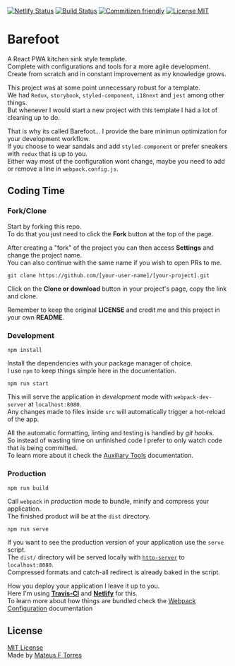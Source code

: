 [![Netlify Status](https://api.netlify.com/api/v1/badges/ba3f22ea-0790-413a-be14-7ccf8972d61f/deploy-status)](https://app.netlify.com/sites/barefoot/deploys)
[![Build Status](https://travis-ci.com/mateus-f-torres/barefoot.svg?branch=master)](https://travis-ci.com/mateus-f-torres/barefoot)
[![Commitizen friendly](https://img.shields.io/badge/commitizen-friendly-brightgreen.svg)](http://commitizen.github.io/cz-cli/)
[![License MIT](https://img.shields.io/github/license/mashape/apistatus.svg)](https://github.com/mateus-f-torres/barefoot/blob/master/LICENSE)

# Barefoot
A React PWA kitchen sink style template.  
Complete with configurations and tools for a more agile development.  
Create from scratch and in constant improvement as my knowledge grows.

This project was at some point unnecessary robust for a template.  
We had `Redux`, `storybook`, `styled-component`, `i18next` and `jest` among other things.  
But whenever I would start a new project with this template I had a lot of cleaning up to do.  

That is why its called Barefoot... I provide the bare minimun optimization for your development workflow.  
If you choose to wear sandals and add `styled-component` or prefer sneakers with `redux` that is up to you.  
Either way most of the configuration wont change, maybe you need to add or remove a line in `webpack.config.js`.  

## Coding Time
### Fork/Clone
Start by forking this repo.  
To do that you just need to click the **Fork** button at the top of the page.  

After creating a "fork" of the project you can then access **Settings** and change the project name.  
You can also continue with the same name if you wish to open PRs to me.

```
git clone https://github.com/[your-user-name]/[your-project].git
```
Click on the **Clone or download** button in your project's page, copy the link and clone.  

Remember to keep the original **LICENSE** and credit me and this project in your own **README**.  

### Development
```
npm install
```
Install the dependencies with your package manager of choice.  
I use `npm` to keep things simple here in the documentation.  

```
npm run start
```
This will serve the application in _development_ mode with `webpack-dev-server` at `localhost:8080`.  
Any changes made to files inside `src` will automatically trigger a hot-reload of the app.  

All the automatic formatting, linting and testing is handled by _git hooks_.  
So instead of wasting time on unfinished code I prefer to only watch code that is being committed.  
To learn more about it check the [Auxiliary Tools](https://github.com/mateus-f-torres/barefoot/blob/master/doc/tools.md) documentation.  

### Production
```
npm run build
```
Call `webpack` in _production_ mode to bundle, minify and compress your application.  
The finished product will be at the `dist` directory.   

```
npm run serve
```
If you want to see the production version of your application use the `serve` script.  
The `dist/` directory will be served locally with [`http-server`](https://github.com/http-party/http-server) to `localhost:8080`.  
Compressed formats and catch-all redirect is already baked in the script.    

How you deploy your application I leave it up to you.  
Here I'm using [**Travis-CI**](https://travis-ci.org/) and [**Netlify**](https://www.netlify.com/) for this.  
To learn more about how things are bundled check the [Webpack Configuration](https://github.com/mateus-f-torres/barefoot/blob/master/doc/webpack.md) documentation

## License
[MIT License](./LICENSE)  
Made by [Mateus F Torres](https://github.com/mateus-f-torres)    
